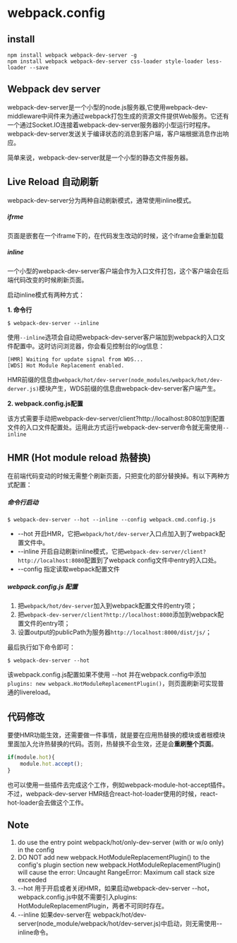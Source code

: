 # webpack.config
## install
```shell
npm install webpack webpack-dev-server -g
npm install webpack webpack-dev-server css-loader style-loader less-loader --save
```
## Webpack dev server
webpack-dev-server是一个小型的node.js服务器,它使用webpack-dev-middleware中间件来为通过webpack打包生成的资源文件提供Web服务。它还有一个通过Socket.IO连接着webpack-dev-server服务器的小型运行时程序。webpack-dev-server发送关于编译状态的消息到客户端，客户端根据消息作出响应。

简单来说，webpack-dev-server就是一个小型的静态文件服务器。
## Live Reload 自动刷新
webpack-dev-server分为两种自动刷新模式，通常使用inline模式。
##### ifrme
页面是嵌套在一个iframe下的，在代码发生改动的时候，这个iframe会重新加载
##### inline
一个小型的webpack-dev-server客户端会作为入口文件打包，这个客户端会在后端代码改变的时候刷新页面。

启动inline模式有两种方式：

**1. 命令行**
```shell
$ webpack-dev-server --inline
```
使用`--inline`选项会自动把webpack-dev-server客户端加到webpack的入口文件配置中。这时访问浏览器，你会看见控制台的log信息：
```shell
[HMR] Waiting for update signal from WDS...
[WDS] Hot Module Replacement enabled.
```
HMR前缀的信息由`webpack/hot/dev-server(node_modules/webpack/hot/dev-derver.js)`模块产生，WDS前缀的信息由webpack-dev-server客户端产生。

**2. webpack.config.js配置**

该方式需要手动把webpack-dev-server/client?http://localhost:8080加到配置文件的入口文件配置处。运用此方式运行webpack-dev-server命令就无需使用`--inline`

## HMR (Hot module reload 热替换)
在前端代码变动的时候无需整个刷新页面，只把变化的部分替换掉。有以下两种方式配置：
##### 命令行启动
```shell
$ webpack-dev-server --hot --inline --config webpack.cmd.config.js
```
* --hot 开启HMR，它把`webpack/hot/dev-server`入口点加入到了webpack配置文件中。
* --inline 开启自动刷新inline模式，它把`webpack-dev-server/client?http://localhost:8080`配置到了webpack config文件中entry的入口处。
* --config 指定读取webpack配置文件

##### webpack.config.js 配置
1. 把`webpack/hot/dev-server`加入到webpack配置文件的entry项；
2. 把`webpack-dev-server/client?http://localhost:8080`添加到webpack配置文件的entry项；
3. 设置output的publicPath为服务器`http://localhost:8000/dist/js/`；

最后执行如下命令即可：
```shell
$ webpack-dev-server --hot
```
该webpack.config.js配置如果不使用 --hot 并在webpack.config中添加`plugins: new webpack.HotModuleReplacementPlugin()`，则页面刷新可实现普通的livereload。

## 代码修改
要使HMR功能生效，还需要做一件事情，就是要在应用热替换的模块或者根模块里面加入允许热替换的代码。否则，热替换不会生效，还是会**重刷整个页面**。
```js
if(module.hot){
    module.hot.accept();
}
```
也可以使用一些插件去完成这个工作，例如webpack-module-hot-accept插件。不过，webpack-dev-server HMR结合react-hot-loader使用的时候，react-hot-loader会去做这个工作。

## Note
1. do use the entry point webpack/hot/only-dev-server (with or w/o only) in the config
2. DO NOT add new webpack.HotModuleReplacementPlugin() to the config's plugin section
    new webpack.HotModuleReplacementPlugin() will cause the error: Uncaught RangeError: Maximum call stack size exceeded
3. --hot 用于开启或者关闭HMR，如果启动webpack-dev-server --hot，webpack.config.js中就不需要引入plugins: HotModuleReplacementPlugin，两者不可同时存在。
4. --inline 如果dev-server在 webpack/hot/dev-server(node_module/webpack/hot/dev-server.js)中启动，则无需使用--inline命令。
